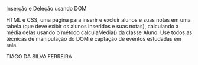 Inserção e Deleção usando DOM

HTML e CSS, uma página para inserir e excluir alunos e suas notas em uma tabela (que deve exibir os alunos inseridos e suas notas), calculando a média delas usando o método calculaMedia() da classe Aluno. Use todos as técnicas de manipulação do DOM e captação de eventos estudadas em sala.

TIAGO DA SILVA FERREIRA
